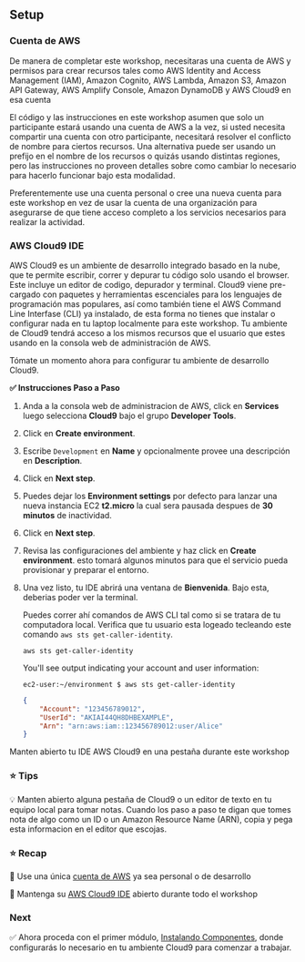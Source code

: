 ## Setup

### Cuenta de AWS

De manera de completar este workshop, necesitaras una cuenta de AWS y permisos para 
crear recursos tales como AWS Identity and Access Management (IAM), Amazon Cognito, 
AWS Lambda, Amazon S3, Amazon API Gateway, AWS Amplify Console, Amazon DynamoDB y
AWS Cloud9 en esa cuenta

El código y las instrucciones en este workshop asumen que solo un participante
estará usando una cuenta de AWS a la vez, si usted necesita compartir una cuenta 
con otro participante, necesitará resolver el conflicto de nombre para ciertos
recursos. Una alternativa puede ser usando un prefijo en el nombre de los recursos
o quizás usando distintas regiones, pero las instrucciones no proveen detalles
sobre como cambiar lo necesario para hacerlo funcionar bajo esta modalidad.

Preferentemente use una cuenta personal o cree una nueva cuenta para este workshop
en vez de usar la cuenta de una organización para asegurarse de que tiene acceso 
completo a los servicios necesarios para realizar la actividad.

### AWS Cloud9 IDE

AWS Cloud9 es un ambiente de desarrollo integrado basado en la nube, que te permite
escribir, correr y depurar tu código solo usando el browser. Este incluye un editor
de codigo, depurador y terminal. Cloud9 viene pre-cargado con paquetes y herramientas
escenciales para los lenguajes de programación mas populares, así como también tiene
el AWS Command Line Interfase (CLI) ya instalado, de esta forma no tienes que instalar
o configurar nada en tu laptop localmente para este workshop. Tu ambiente de Cloud9 
tendrá acceso a los mismos recursos que el usuario que estes usando en la consola
web de administración de AWS.

Tómate un momento ahora para configurar tu ambiente de desarrollo Cloud9.

**:white_check_mark: Instrucciones Paso a Paso**

1. Anda a la consola web de administracion de AWS, click en **Services** luego selecciona **Cloud9**
   bajo el grupo **Developer Tools**.

1. Click en **Create environment**.

1. Escribe `Development` en **Name** y opcionalmente provee una descripción en **Description**.

1. Click en **Next step**.

1. Puedes dejar los **Environment settings** por defecto para lanzar una nueva
   instancia EC2 **t2.micro** la cual sera pausada despues de **30 minutos** de
   inactividad.

1. Click en **Next step**.

1. Revisa las configuraciones del ambiente y haz click en **Create environment**. esto
   tomará algunos minutos para que el servicio pueda provisionar y preparar el entorno.

1. Una vez listo, tu IDE abrirá una ventana de **Bienvenida**. Bajo esta, deberias poder
   ver la terminal.

    Puedes correr ahí comandos de AWS CLI tal como si se tratara de tu computadora local.
    Verifica que tu usuario esta logeado tecleando este comando `aws sts get-caller-identity`.

    ```console
    aws sts get-caller-identity
    ```

    You'll see output indicating your account and user information:

    ```console
    ec2-user:~/environment $ aws sts get-caller-identity
    ```
    ```json
    {
        "Account": "123456789012",
        "UserId": "AKIAI44QH8DHBEXAMPLE",
        "Arn": "arn:aws:iam::123456789012:user/Alice"
    }
    ```

Manten abierto tu IDE AWS Cloud9 en una pestaña durante este workshop

### :star: Tips

:bulb: Manten abierto alguna pestaña de Cloud9 o un editor de texto en tu equipo local
para tomar notas. Cuando los paso a paso te digan que tomes nota de algo como un ID o
un Amazon Resource Name (ARN), copia y pega esta informacion en el editor que escojas.

### :star: Recap

:key: Use una única [cuenta de AWS](#aws-account) ya sea personal o de desarrollo

:key: Mantenga su [AWS Cloud9 IDE](#aws-cloud9-ide) abierto durante todo el workshop

### Next

:white_check_mark: Ahora proceda con el primer módulo, [Instalando Componentes][installing-components], 
donde configurarás lo necesario en tu ambiente Cloud9 para comenzar a trabajar.

[region-table]: https://aws.amazon.com/about-aws/global-infrastructure/regional-product-services/
[installing-components]: ../1_Installing/